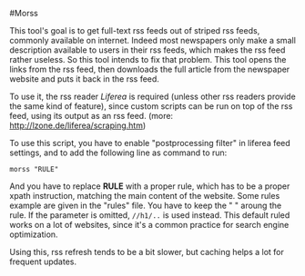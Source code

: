 #Morss

This tool's goal is to get full-text rss feeds out of striped rss feeds, commonly available on internet. Indeed most newspapers only make a small description available to users in their rss feeds, which makes the rss feed rather useless. So this tool intends to fix that problem.
This tool opens the links from the rss feed, then downloads the full article from the newspaper website and puts it back in the rss feed.

To use it, the rss reader *Liferea* is required (unless other rss readers provide the same kind of feature), since custom scripts can be run on top of the rss feed, using its output as an rss feed. (more: <http://lzone.de/liferea/scraping.htm>)

To use this script, you have to enable "postprocessing filter" in liferea feed settings, and to add the following line as command to run:

	morss "RULE"

And you have to replace **RULE** with a proper rule, which has to be a proper xpath instruction, matching the main content of the website. Some rules example are given in the "rules" file. You have to keep the " " aroung the rule. If the parameter is omitted, `//h1/..` is used instead. This default ruled works on a lot of websites, since it's a common practice for search engine optimization.

Using this, rss refresh tends to be a bit slower, but caching helps a lot for frequent updates.
